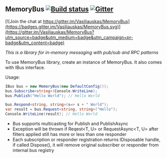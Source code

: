 ﻿MemoryBus [![Build status](https://ci.appveyor.com/api/projects/status/me2ruo9ph65s1nl3?svg=true)](https://ci.appveyor.com/project/Vasiliauskas/memorybus) [![Gitter](https://badges.gitter.im/Vasiliauskas/MemoryBus.svg)](https://gitter.im/Vasiliauskas/MemoryBus?utm_source=badge&utm_medium=badge&utm_campaign=pr-badge)
--------------

[![Join the chat at https://gitter.im/Vasiliauskas/MemoryBus](https://badges.gitter.im/Vasiliauskas/MemoryBus.svg)](https://gitter.im/Vasiliauskas/MemoryBus?utm_source=badge&utm_medium=badge&utm_campaign=pr-badge&utm_content=badge)

_This is a library for in-memory messaging with pub/sub and RPC patterns_

To use MemoryBus library, create an instance of MemoryBus. It also comes with IBus interface.

Usage:
```c#
IBus bus = new MemoryBus(new DefaultConfig());
bus.Subscribe<string>(Console.WriteLine);
bus.Publish("Hello World"); // Hello World

bus.Respond<string, string>(s=> s + " World");
var result = bus.Request<string, string>("Hello");
Console.WriteLine(result); // Hello World
```

* Bus supports multicasting for Publish<T> and PublishAsync<T>
* Exception will be thrown if Reqest<T, U> or RequestAsync<T, U> after filters applied still has more or less than one responder
* Each subscription or responder registration returns IDisposable handle, if called Dispose(), it will remove original subscriber or responder from internal bus registry
